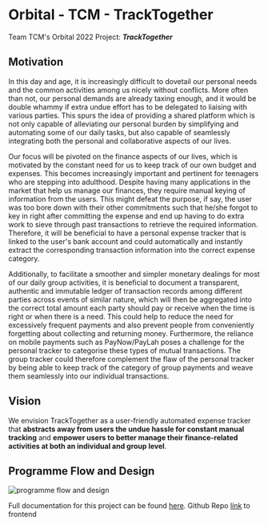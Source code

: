 # Orbital - TCM - TrackTogether

Team TCM's Orbital 2022 Project: **_TrackTogether_**

## Motivation

In this day and age, it is increasingly difficult to dovetail our personal needs and the common activities among us nicely without conflicts. More often than not, our personal demands are already taxing enough, and it would be double whammy if extra undue effort has to be delegated to liaising with various parties. This spurs the idea of providing a shared platform which is not only capable of alleviating our personal burden by simplifying and automating some of our daily tasks, but also capable of seamlessly integrating both the personal and collaborative aspects of our lives.

Our focus will be pivoted on the finance aspects of our lives, which is motivated by the constant need for us to keep track of our own budget and expenses. This becomes increasingly important and pertinent for teenagers who are stepping into adulthood. Despite having many applications in the market that help us manage our finances, they require manual keying of information from the users. This might defeat the purpose, if say, the user was too bore down with their other commitments such that he/she forgot to key in right after committing the expense and end up having to do extra work to sieve through past transactions to retrieve the required information. Therefore, it will be beneficial to have a personal expense tracker that is linked to the user's bank account and could automatically and instantly extract the corresponding transaction information into the correct expense category.

Additionally, to facilitate a smoother and simpler monetary dealings for most of our daily group activities, it is beneficial to document a transparent, authentic and immutable ledger of transaction records among different parties across events of similar nature, which will then be aggregated into the correct total amount each party should pay or receive when the time is right or when there is a need. This could help to reduce the need for excessively frequent payments and also prevent people from conveniently forgetting about collecting and returning money. Furthermore, the reliance on mobile payments such as PayNow/PayLah poses a challenge for the personal tracker to categorise these types of mutual transactions. The group tracker could therefore complement the flaw of the personal tracker by being able to keep track of the category of group payments and weave them seamlessly into our individual transactions.

## Vision

We envision TrackTogether as a user-friendly automated expense tracker that **abstracts away from users the undue hassle for constant manual tracking** and **empower users to better manage their finance-related activities at both an individual and group level**.

## Programme Flow and Design

![programme flow and design](https://user-images.githubusercontent.com/92814312/170858061-ab29c1a4-bc1a-4b53-ba84-054bb6572c11.png)

Full documentation for this project can be found [here](https://docs.google.com/document/d/1pxaldj-d10qNYUETtGEqeoQ6UXYIdUXOeuk6gmx6fY4/edit?usp=sharing).
Github Repo [link](https://github.com/weiming21/tracktogether-frontend) to frontend
